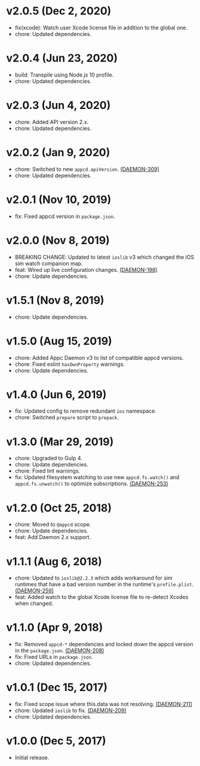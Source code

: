 # v2.0.5 (Dec 2, 2020)

 * fix(xcode): Watch user Xcode license file in addition to the global one.
 * chore: Updated dependencies.

# v2.0.4 (Jun 23, 2020)

 * build: Transpile using Node.js 10 profile.
 * chore: Updated dependencies.

# v2.0.3 (Jun 4, 2020)

 * chore: Added API version 2.x.
 * chore: Updated dependencies.

# v2.0.2 (Jan 9, 2020)

 * chore: Switched to new `appcd.apiVersion`.
   [(DAEMON-309)](https://jira.appcelerator.org/browse/DAEMON-309)
 * chore: Updated dependencies.

# v2.0.1 (Nov 10, 2019)

 * fix: Fixed appcd version in `package.json`.

# v2.0.0 (Nov 8, 2019)

 * BREAKING CHANGE: Updated to latest `ioslib` v3 which changed the iOS sim watch companion map.
 * feat: Wired up live configuration changes.
   [(DAEMON-198)](https://jira.appcelerator.org/browse/DAEMON-198)
 * chore: Update dependencies.

# v1.5.1 (Nov 8, 2019)

 * chore: Update dependencies.

# v1.5.0 (Aug 15, 2019)

 * chore: Added Appc Daemon v3 to list of compatible appcd versions.
 * chore: Fixed eslint `hasOwnProperty` warnings.
 * chore: Update dependencies.

# v1.4.0 (Jun 6, 2019)

 * fix: Updated config to remove redundant `ios` namespace.
 * chore: Switched `prepare` script to `prepack`.

# v1.3.0 (Mar 29, 2019)

 * chore: Upgraded to Gulp 4.
 * chore: Update dependencies.
 * chore: Fixed lint warnings.
 * fix: Updated filesystem watching to use new `appcd.fs.watch()` and `appcd.fs.unwatch()` to
   optimize subscriptions. [(DAEMON-253)](https://jira.appcelerator.org/browse/DAEMON-253)

# v1.2.0 (Oct 25, 2018)

 * chore: Moved to `@appcd` scope.
 * chore: Update dependencies.
 * feat: Add Daemon 2.x support.

# v1.1.1 (Aug 6, 2018)

 * chore: Updated to `ioslib@2.2.3` which adds workaround for sim runtimes that have a bad version
   number in the runtime's `profile.plist`.
   [(DAEMON-259)](https://jira.appcelerator.org/browse/DAEMON-259)
 * feat: Added watch to the global Xcode license file to re-detect Xcodes when changed.

# v1.1.0 (Apr 9, 2018)

 * fix: Removed `appcd-*` dependencies and locked down the appcd version in the `package.json`.
   [(DAEMON-208)](https://jira.appcelerator.org/browse/DAEMON-208)
 * fix: Fixed URLs in `package.json`.
 * chore: Updated dependencies.

# v1.0.1 (Dec 15, 2017)

 * fix: Fixed scope issue where this.data was not resolving.
   [(DAEMON-211)](https://jira.appcelerator.org/browse/DAEMON-211)
 * chore: Updated `ioslib` to fix. [(DAEMON-209)](https://jira.appcelerator.org/browse/DAEMON-209)
 * chore: Updated dependencies.

# v1.0.0 (Dec 5, 2017)

 * Initial release.
